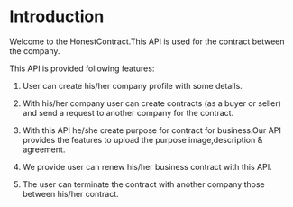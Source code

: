 
# Introduction

Welcome to the HonestContract.This API is used for the contract between the company.

This API is provided following features: 

1. User can create his/her company profile with some details.

2. With his/her company user can create contracts (as a buyer or seller) and send a request to another company for the contract.
  
3. With this API he/she create purpose for contract for business.Our API provides the features to upload
   the purpose image,description & agreement.

4. We provide user can renew his/her business contract with this API.

5. The user can terminate the contract with another company those between his/her contract.    

